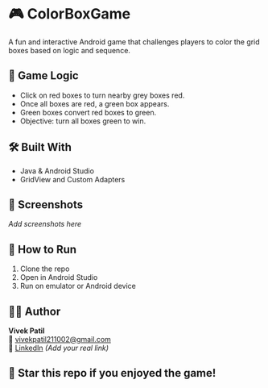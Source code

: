 # 🎮 ColorBoxGame

A fun and interactive Android game that challenges players to color the grid boxes based on logic and sequence.

## 🧠 Game Logic
- Click on red boxes to turn nearby grey boxes red.
- Once all boxes are red, a green box appears.
- Green boxes convert red boxes to green.
- Objective: turn all boxes green to win.

## 🛠️ Built With
- Java & Android Studio
- GridView and Custom Adapters

## 📱 Screenshots
*Add screenshots here*

## 🚀 How to Run
1. Clone the repo
2. Open in Android Studio
3. Run on emulator or Android device

## 🙋‍♂️ Author
**Vivek Patil**  
📧 vivekpatil211002@gmail.com  
🔗 [LinkedIn](https://www.linkedin.com/in/your-profile) *(Add your real link)*

## 🌟 Star this repo if you enjoyed the game!
